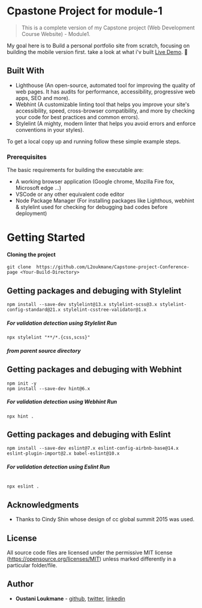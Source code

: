 # Cpastone Project for module-1

> This is a complete version of my Capstone project (Web Development Course Website) - Module1.

My goal here is to Build a personal portfolio site from scratch, focusing on building the mobile version first. take a look at what i'v built [Live Demo](https://l2oukmane.github.io/Project-Conference-page/). 🙂

## Built With

- Lighthouse (An open-source, automated tool for improving the quality of web pages. It has audits for performance, accessibility, progressive web apps, SEO and more).
- Webhint (A customizable linting tool that helps you improve your site's accessibility, speed, cross-browser compatibility, and more by checking your code for best practices and common errors).
- Stylelint (A mighty, modern linter that helps you avoid errors and enforce conventions in your styles).

To get a local copy up and running follow these simple example steps.

### Prerequisites

The basic requirements for building the executable are:

- A working browser application (Google chrome, Mozilla Fire fox, Microsoft edge ...)
- VSCode or any other equivalent code editor
- Node Package Manager (For installing packages like Lighthous, webhint & stylelint used for checking for debugging bad codes before deployment)

# Getting Started

#### Cloning the project

```
git clone  https://github.com/L2oukmane/Capstone-project-Conference-page <Your-Build-Directory>
```

## Getting packages and debuging with Stylelint

```
npm install --save-dev stylelint@13.x stylelint-scss@3.x stylelint-config-standard@21.x stylelint-csstree-validator@1.x
```

##### For validation detection using Stylelint Run

```
npx stylelint "**/*.{css,scss}"
```

##### from parent source directory

## Getting packages and debuging with Webhint

```
npm init -y
npm install --save-dev hint@6.x
```

##### For validation detection using Webhint Run

```
npx hint .
```

## Getting packages and debuging with Eslint

```
npm install --save-dev eslint@7.x eslint-config-airbnb-base@14.x eslint-plugin-import@2.x babel-eslint@10.x

```

##### For validation detection using Eslint Run

```

npx eslint .

```

## Acknowledgments

- Thanks to Cindy Shin whose design of cc global summit 2015 was used.

## License

All source code files are licensed under the permissive MIT license
(https://opensource.org/licenses/MIT) unless marked differently in a particular folder/file.

## Author

- **Oustani Loukmane** - [github](https://github.com/L2oukmane), [twitter](https://twitter.com/LoukmaneOustani), [linkedin](https://www.linkedin.com/in/loukmane-oustani-221668211/)
